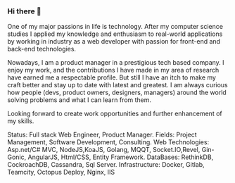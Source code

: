 ### Hi there 👋

<!--
**najamsk/najamsk** is a ✨ _special_ ✨ repository because its `README.md` (this file) appears on your GitHub profile.

Here are some ideas to get you started:

- 🔭 I’m currently working on ...
- 🌱 I’m currently learning ...
- 👯 I’m looking to collaborate on ...
- 🤔 I’m looking for help with ...
- 💬 Ask me about ...
- 📫 How to reach me: ...
- 😄 Pronouns: ...
- ⚡ Fun fact: ...
-->


One of my major passions in life is technology. After my computer science studies I applied my knowledge and enthusiasm to real-world applications by working in industry as a web developer with passion for front-end and back-end technologies.

Nowadays, I am a product manager  in a prestigious tech based company. I enjoy my work, and the contributions I have made in my area of research have earned me a respectable profile. But still I have an itch to make my craft better and stay up to date with latest and greatest. I am always curious how people (devs, product owners, designers, managers) around the world solving problems and what I can learn from them.

Looking forward to create work opportunities and further enhancement of my skills.

Status: Full stack Web Engineer, Product Manager.
Fields: Project Management, Software Development, Consulting.
Web Technologies: Asp.net/C# MVC, NodeJS,KoaJS, Golang, MQQT, Socket.IO,Revel, Gin-Gonic, AngularJS, Html/CSS, Entity Framework.
DataBases: RethinkDB, CockroachDB, Cassandra, Sql Server.
Infrastructure: Docker, Gitlab, Teamcity, Octopus Deploy, Nginx, IIS
